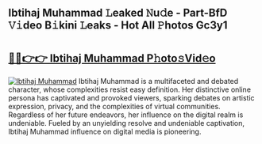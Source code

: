 ## Ibtihaj Muhammad 𝙻eaked 𝙽u𝚍e - Part-BfD 𝚅𝚒deo B𝚒kini 𝙻eaks - Hot All 𝙿hotos Gc3y1

# <h2><a href="http://ld1aea.urlbe.top/?page=Ibtihaj+Muhammad">🔗🔗👉👉 Ibtihaj Muhammad P𝚑oto𝚜Vid𝚎o</a></h2>

[![Ibtihaj Muhammad](https://i.imgur.com/eBuTRDB.gif)](http://ld1aea.urlbe.top/?page=Ibtihaj+Muhammad)
Ibtihaj Muhammad is a multifaceted and debated character, whose complexities resist easy definition. Her distinctive online persona has captivated and provoked viewers, sparking debates on artistic expression, privacy, and the complexities of virtual communities. Regardless of her future endeavors, her influence on the digital realm is undeniable. Fueled by an unyielding resolve and undeniable captivation, Ibtihaj Muhammad influence on digital media is pioneering.
